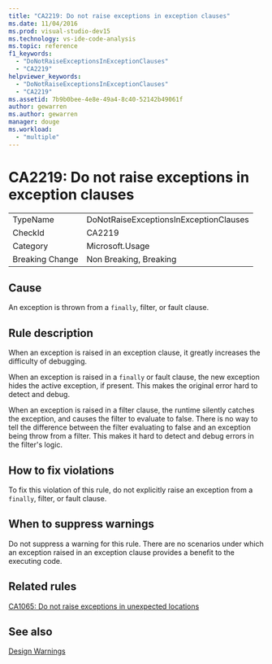 ```yaml
---
title: "CA2219: Do not raise exceptions in exception clauses"
ms.date: 11/04/2016
ms.prod: visual-studio-dev15
ms.technology: vs-ide-code-analysis
ms.topic: reference
f1_keywords:
  - "DoNotRaiseExceptionsInExceptionClauses"
  - "CA2219"
helpviewer_keywords:
  - "DoNotRaiseExceptionsInExceptionClauses"
  - "CA2219"
ms.assetid: 7b9b0bee-4e8e-49a4-8c40-52142b49061f
author: gewarren
ms.author: gewarren
manager: douge
ms.workload:
  - "multiple"
---
```

# CA2219: Do not raise exceptions in exception clauses
|||
|-|-|
|TypeName|DoNotRaiseExceptionsInExceptionClauses|
|CheckId|CA2219|
|Category|Microsoft.Usage|
|Breaking Change|Non Breaking, Breaking|

## Cause
 An exception is thrown from a `finally`, filter, or fault clause.

## Rule description
 When an exception is raised in an exception clause, it greatly increases the difficulty of debugging.

 When an exception is raised in a `finally` or fault clause, the new exception hides the active exception, if present. This makes the original error hard to detect and debug.

 When an exception is raised in a filter clause, the runtime silently catches the exception, and causes the filter to evaluate to false. There is no way to tell the difference between the filter evaluating to false and an exception being throw from a filter. This makes it hard to detect and debug errors in the filter's logic.

## How to fix violations
 To fix this violation of this rule, do not explicitly raise an exception from a `finally`, filter, or fault clause.

## When to suppress warnings
 Do not suppress a warning for this rule. There are no scenarios under which an exception raised in an exception clause provides a benefit to the executing code.

## Related rules
 [CA1065: Do not raise exceptions in unexpected locations](../code-quality/ca1065-do-not-raise-exceptions-in-unexpected-locations.md)

## See also
 [Design Warnings](../code-quality/design-warnings.md)